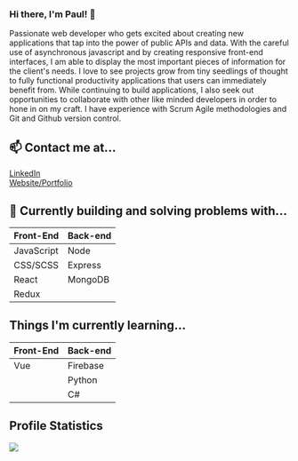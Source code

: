 ### Hi there, I'm Paul! 👋

Passionate web developer who gets excited about creating new applications that
tap into the power of public APIs and data. With the careful use of asynchronous
javascript and by creating responsive front-end interfaces, I am able to display the
most important pieces of information for the client's needs. I love to see projects
grow from tiny seedlings of thought to fully functional productivity applications that
users can immediately benefit from. While continuing to build applications, I also
seek out opportunities to collaborate with other like minded developers in order to
hone in on my craft. I have experience with Scrum Agile methodologies and Git and
Github version control. 

## 📫 Contact me at...

<a target="_blank" href="https://www.linkedin.com/in/paulmasondev/">LinkedIn</a>\
<a target="_blank" href="https://www.paulmasondev.com">Website/Portfolio</a>

## 🔭 Currently building and solving problems with...

| Front-End  | Back-end   |
| :--------- | :--------- |
| JavaScript | Node       |
| CSS/SCSS   | Express    |
| React      | MongoDB    |
| Redux      |            |


## Things I'm currently learning...

| Front-End  | Back-end |
| :--------- | :------- |
| Vue        | Firebase |
|            | Python   |
|            | C#       |


## Profile Statistics

<a href="https://github.com/PaulMasonDev/github-readme-stats">
  <img align="center" src="https://github-readme-stats.vercel.app/api?username=PaulMasonDev&count_private=true&show_icons=true&theme=tokyonight&hide=stars,contribs" />
</a>
<!--
**PaulMasonDev/PaulMasonDev** is a ✨ _special_ ✨ repository because its `README.md` (this file) appears on your GitHub profile.

Here are some ideas to get you started:

- 🔭 I’m currently working on ...
- 🌱 I’m currently learning ...
- 👯 I’m looking to collaborate on ...
- 🤔 I’m looking for help with ...
- 💬 Ask me about ...
- 📫 How to reach me: ...
- 😄 Pronouns: ...
- ⚡ Fun fact: ...
-->
